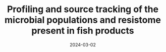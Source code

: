---
title: "Profiling and source tracking of the microbial populations and resistome present in fish products"
collection: publications
permalink: /publication/fishProcessingPlant
date: 2024-03-02
venue: 'International Journal of Food Microbiology'
paperurl: '/files/pdf/research/fishProcessingPlant.pdf'
link: 'https://doi.org/10.1016/j.ijfoodmicro.2024.110591'
citation: 'Li, X., Wang, H., Abdelrahman, H., Kelly, A., Roy, L., & Wang, L. (2024). Profiling and source tracking of the microbial populations and resistome present in fish products. International Journal of Food Microbiology, 413, 110591.https://doi.org/10.1016/j.ijfoodmicro.2024.110591
'
---